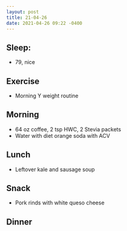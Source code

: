 ```yaml
---
layout: post
title: 21-04-26
date: 2021-04-26 09:22 -0400
---
```


## Sleep:
* 79, nice

## Exercise
* Morning Y weight routine

## Morning
* 64 oz coffee, 2 tsp HWC, 2 Stevia packets
* Water with diet orange soda with ACV

## Lunch
* Leftover kale and sausage soup

## Snack
* Pork rinds with white queso cheese

## Dinner
